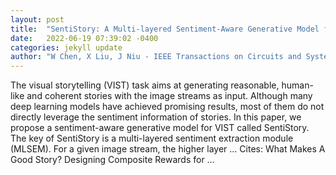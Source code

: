 ```yaml
---
layout: post
title:  "SentiStory: A Multi-layered Sentiment-Aware Generative Model for Visual Storytelling"
date:   2022-06-19 07:39:02 -0400
categories: jekyll update
author: "W Chen, X Liu, J Niu - IEEE Transactions on Circuits and Systems for Video …, 2022"
---
```

The visual storytelling (VIST) task aims at generating reasonable, human-like and coherent stories with the image streams as input. Although many deep learning models have achieved promising results, most of them do not directly leverage the sentiment information of stories. In this paper, we propose a sentiment-aware generative model for VIST called SentiStory. The key of SentiStory is a multi-layered sentiment extraction module (MLSEM). For a given image stream, the higher layer …
Cites: ‪What Makes A Good Story? Designing Composite Rewards for …‬  